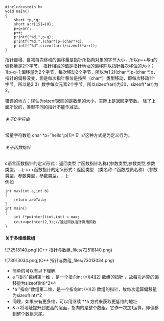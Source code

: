 ```
#include<stdio.h>
void main()
{
    short *p,*q;
    short arr[15]={0};
    p=q=arr;
    p++;
    printf("%d,",p-q);
    printf("%d,",(char*)p-(char*)q);
    printf("%d",sizeof(arr)/sizeof(*arr));
}
```
指针自增、自减每次移动的偏移量是指针所指向对象的字节大小，所以p++与q的偏移量是2个字节。
指针相减的值是指针地址的偏移除以指针每次移位的大小；
1)p-q=1;偏移量为2个字节，每次移动2个字节，所以为1
2)(char *)p-(char *)q，指针的偏移没变，但是每次指针移位是按照（char\*）类型移动，即每次移动1个字节，所以是2
3）数字每次元素2个字节，所以sizeof(arr)为30，sizeof(*arr)为2。


错误的地方：误认为sizeof返回的是数组的大小，实际上是返回字节数。
除了上面所说的，类型不同的指针不能作减法。


###### 关于C字符串
常量字符数组
char *p=”hello”;p[1]=’E’ ;//这种方式是为定义行为。


###### 关于函数指针

c语言函数指针的定义形式：返回类型 (\*函数指针名称)(参数类型,参数类型,参数类型，…);
c++函数指针的定义形式：返回类型 （类名称::*函数成员名称）（参数类型，参数类型，参数类型，….);    
例如
```
int max(int a,int b)
{
    return a>b?a:b;
}
int main()
{
    int (*pointer)(int,int) = max;
    cout<<pointer(2,3);//通过函数指针调用函数
}

```


#### 关于多维维数组

![72518140.png](C++  指针与数组_files/72518140.png)

![73013034.png](C++  指针与数组_files/73013034.png)
+ 简单的可以有以下理解
+ a "指向"数组第一维 ，是一个指向int (\*)[4][2] 数组的指针 ，故每次运算的偏移量为sizeof(int)\*2\*4 
+ \*a "指向"数组第二维，是一个指向int (\*)[2] 数组的指针，故每次运算偏移量为sizeof(int)*2
+ 同理，如果来有更多维，可以用继续 **a 方式来获取更低维的地址
+ & a 将地址提升到更高的层面，指向的是整个数组，它作一次加1运算，即偏移到整个数组末尾。


